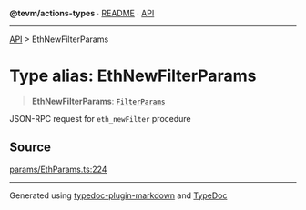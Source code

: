 **@tevm/actions-types** ∙ [README](../README.md) ∙ [API](../API.md)

***

[API](../API.md) > EthNewFilterParams

# Type alias: EthNewFilterParams

> **EthNewFilterParams**: [`FilterParams`](FilterParams.md)

JSON-RPC request for `eth_newFilter` procedure

## Source

[params/EthParams.ts:224](https://github.com/evmts/tevm-monorepo/blob/main/packages/actions-types/src/params/EthParams.ts#L224)

***
Generated using [typedoc-plugin-markdown](https://www.npmjs.com/package/typedoc-plugin-markdown) and [TypeDoc](https://typedoc.org/)
